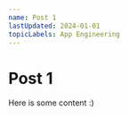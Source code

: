 ```yaml
---
name: Post 1
lastUpdated: 2024-01-01
topicLabels: App Engineering
---
```


# Post 1

Here is some content :)